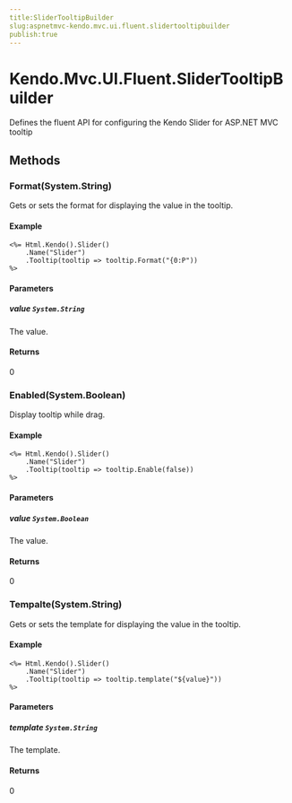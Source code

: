 ```yaml
---
title:SliderTooltipBuilder
slug:aspnetmvc-kendo.mvc.ui.fluent.slidertooltipbuilder
publish:true
---
```


# Kendo.Mvc.UI.Fluent.SliderTooltipBuilder
Defines the fluent API for configuring the Kendo Slider for ASP.NET MVC tooltip



## Methods

### Format(System.String)
Gets or sets the format for displaying the value in the tooltip.

#### Example

    <%= Html.Kendo().Slider()
        .Name("Slider")
        .Tooltip(tooltip => tooltip.Format("{0:P"))
    %>
        


#### Parameters

##### value `System.String`
The value.



#### Returns
0


### Enabled(System.Boolean)
Display tooltip while drag.

#### Example

    <%= Html.Kendo().Slider()
        .Name("Slider")
        .Tooltip(tooltip => tooltip.Enable(false))
    %>
        


#### Parameters

##### value `System.Boolean`
The value.



#### Returns
0


### Tempalte(System.String)
Gets or sets the template for displaying the value in the tooltip.

#### Example

    <%= Html.Kendo().Slider()
        .Name("Slider")
        .Tooltip(tooltip => tooltip.template("${value}"))
    %>
        


#### Parameters

##### template `System.String`
The template.



#### Returns
0



